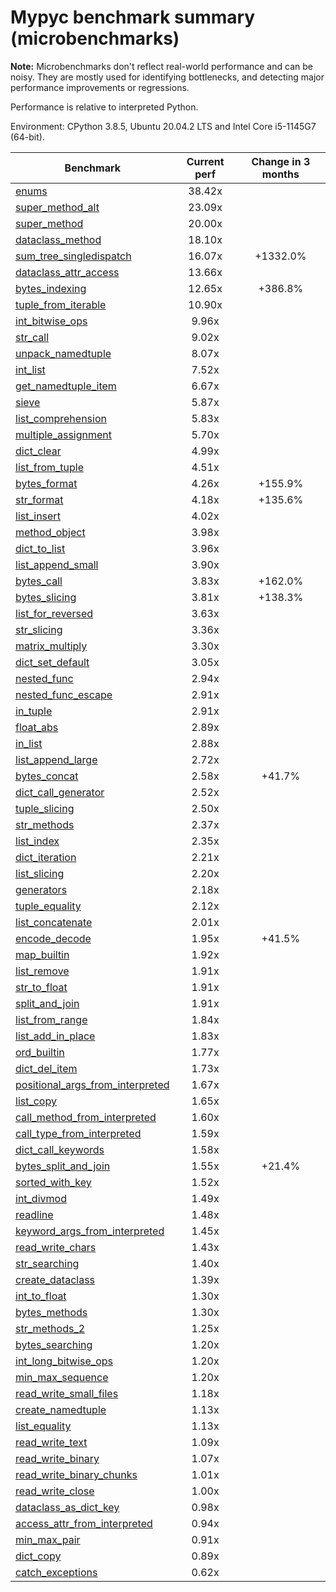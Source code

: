 # Mypyc benchmark summary (microbenchmarks)

**Note:** Microbenchmarks don't reflect real-world performance and can be noisy.
           They are mostly used for identifying bottlenecks, and detecting major performance
           improvements or regressions.

Performance is relative to interpreted Python.

Environment: CPython 3.8.5, Ubuntu 20.04.2 LTS and Intel Core i5-1145G7 (64-bit).

| Benchmark | Current perf | Change in 3 months |
| --- | :---: | :---: |
| [enums](benchmarks/enums.md) | 38.42x |  |
| [super_method_alt](benchmarks/super_method_alt.md) | 23.09x |  |
| [super_method](benchmarks/super_method.md) | 20.00x |  |
| [dataclass_method](benchmarks/dataclass_method.md) | 18.10x |  |
| [sum_tree_singledispatch](benchmarks/sum_tree_singledispatch.md) | 16.07x | +1332.0% |
| [dataclass_attr_access](benchmarks/dataclass_attr_access.md) | 13.66x |  |
| [bytes_indexing](benchmarks/bytes_indexing.md) | 12.65x | +386.8% |
| [tuple_from_iterable](benchmarks/tuple_from_iterable.md) | 10.90x |  |
| [int_bitwise_ops](benchmarks/int_bitwise_ops.md) | 9.96x |  |
| [str_call](benchmarks/str_call.md) | 9.02x |  |
| [unpack_namedtuple](benchmarks/unpack_namedtuple.md) | 8.07x |  |
| [int_list](benchmarks/int_list.md) | 7.52x |  |
| [get_namedtuple_item](benchmarks/get_namedtuple_item.md) | 6.67x |  |
| [sieve](benchmarks/sieve.md) | 5.87x |  |
| [list_comprehension](benchmarks/list_comprehension.md) | 5.83x |  |
| [multiple_assignment](benchmarks/multiple_assignment.md) | 5.70x |  |
| [dict_clear](benchmarks/dict_clear.md) | 4.99x |  |
| [list_from_tuple](benchmarks/list_from_tuple.md) | 4.51x |  |
| [bytes_format](benchmarks/bytes_format.md) | 4.26x | +155.9% |
| [str_format](benchmarks/str_format.md) | 4.18x | +135.6% |
| [list_insert](benchmarks/list_insert.md) | 4.02x |  |
| [method_object](benchmarks/method_object.md) | 3.98x |  |
| [dict_to_list](benchmarks/dict_to_list.md) | 3.96x |  |
| [list_append_small](benchmarks/list_append_small.md) | 3.90x |  |
| [bytes_call](benchmarks/bytes_call.md) | 3.83x | +162.0% |
| [bytes_slicing](benchmarks/bytes_slicing.md) | 3.81x | +138.3% |
| [list_for_reversed](benchmarks/list_for_reversed.md) | 3.63x |  |
| [str_slicing](benchmarks/str_slicing.md) | 3.36x |  |
| [matrix_multiply](benchmarks/matrix_multiply.md) | 3.30x |  |
| [dict_set_default](benchmarks/dict_set_default.md) | 3.05x |  |
| [nested_func](benchmarks/nested_func.md) | 2.94x |  |
| [nested_func_escape](benchmarks/nested_func_escape.md) | 2.91x |  |
| [in_tuple](benchmarks/in_tuple.md) | 2.91x |  |
| [float_abs](benchmarks/float_abs.md) | 2.89x |  |
| [in_list](benchmarks/in_list.md) | 2.88x |  |
| [list_append_large](benchmarks/list_append_large.md) | 2.72x |  |
| [bytes_concat](benchmarks/bytes_concat.md) | 2.58x | +41.7% |
| [dict_call_generator](benchmarks/dict_call_generator.md) | 2.52x |  |
| [tuple_slicing](benchmarks/tuple_slicing.md) | 2.50x |  |
| [str_methods](benchmarks/str_methods.md) | 2.37x |  |
| [list_index](benchmarks/list_index.md) | 2.35x |  |
| [dict_iteration](benchmarks/dict_iteration.md) | 2.21x |  |
| [list_slicing](benchmarks/list_slicing.md) | 2.20x |  |
| [generators](benchmarks/generators.md) | 2.18x |  |
| [tuple_equality](benchmarks/tuple_equality.md) | 2.12x |  |
| [list_concatenate](benchmarks/list_concatenate.md) | 2.01x |  |
| [encode_decode](benchmarks/encode_decode.md) | 1.95x | +41.5% |
| [map_builtin](benchmarks/map_builtin.md) | 1.92x |  |
| [list_remove](benchmarks/list_remove.md) | 1.91x |  |
| [str_to_float](benchmarks/str_to_float.md) | 1.91x |  |
| [split_and_join](benchmarks/split_and_join.md) | 1.91x |  |
| [list_from_range](benchmarks/list_from_range.md) | 1.84x |  |
| [list_add_in_place](benchmarks/list_add_in_place.md) | 1.83x |  |
| [ord_builtin](benchmarks/ord_builtin.md) | 1.77x |  |
| [dict_del_item](benchmarks/dict_del_item.md) | 1.73x |  |
| [positional_args_from_interpreted](benchmarks/positional_args_from_interpreted.md) | 1.67x |  |
| [list_copy](benchmarks/list_copy.md) | 1.65x |  |
| [call_method_from_interpreted](benchmarks/call_method_from_interpreted.md) | 1.60x |  |
| [call_type_from_interpreted](benchmarks/call_type_from_interpreted.md) | 1.59x |  |
| [dict_call_keywords](benchmarks/dict_call_keywords.md) | 1.58x |  |
| [bytes_split_and_join](benchmarks/bytes_split_and_join.md) | 1.55x | +21.4% |
| [sorted_with_key](benchmarks/sorted_with_key.md) | 1.52x |  |
| [int_divmod](benchmarks/int_divmod.md) | 1.49x |  |
| [readline](benchmarks/readline.md) | 1.48x |  |
| [keyword_args_from_interpreted](benchmarks/keyword_args_from_interpreted.md) | 1.45x |  |
| [read_write_chars](benchmarks/read_write_chars.md) | 1.43x |  |
| [str_searching](benchmarks/str_searching.md) | 1.40x |  |
| [create_dataclass](benchmarks/create_dataclass.md) | 1.39x |  |
| [int_to_float](benchmarks/int_to_float.md) | 1.30x |  |
| [bytes_methods](benchmarks/bytes_methods.md) | 1.30x |  |
| [str_methods_2](benchmarks/str_methods_2.md) | 1.25x |  |
| [bytes_searching](benchmarks/bytes_searching.md) | 1.20x |  |
| [int_long_bitwise_ops](benchmarks/int_long_bitwise_ops.md) | 1.20x |  |
| [min_max_sequence](benchmarks/min_max_sequence.md) | 1.20x |  |
| [read_write_small_files](benchmarks/read_write_small_files.md) | 1.18x |  |
| [create_namedtuple](benchmarks/create_namedtuple.md) | 1.13x |  |
| [list_equality](benchmarks/list_equality.md) | 1.13x |  |
| [read_write_text](benchmarks/read_write_text.md) | 1.09x |  |
| [read_write_binary](benchmarks/read_write_binary.md) | 1.07x |  |
| [read_write_binary_chunks](benchmarks/read_write_binary_chunks.md) | 1.01x |  |
| [read_write_close](benchmarks/read_write_close.md) | 1.00x |  |
| [dataclass_as_dict_key](benchmarks/dataclass_as_dict_key.md) | 0.98x |  |
| [access_attr_from_interpreted](benchmarks/access_attr_from_interpreted.md) | 0.94x |  |
| [min_max_pair](benchmarks/min_max_pair.md) | 0.91x |  |
| [dict_copy](benchmarks/dict_copy.md) | 0.89x |  |
| [catch_exceptions](benchmarks/catch_exceptions.md) | 0.62x |  |
